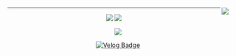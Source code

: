 <div align="center">
  
  <img align="right" src="https://github-readme-stats.vercel.app/api/top-langs/?username=soyeong125&theme=dracula&layout=compact&langs_count=10"/>
  

  ---
  
  <a href="https://github.com/soyeong125"><img src="https://hits.seeyoufarm.com/api/count/incr/badge.svg?url=https%3A%2F%2Fgithub.com%2Fseondal&count_bg=%23000000&title_bg=%23000000&icon=github.svg&icon_color=%23E7E7E7&title=GitHub&edge_flat=false)"/></a> <a href="https://solved.ac/thdud3410"><img src="http://mazassumnida.wtf/api/mini/generate_badge?boj=thud3410"/></a>

  <a href="https://velog.io/@soyeong125"><img src="https://img.shields.io/badgesoyeong.log-3DDC84?style=flat-square&logo=Velog&logoColor=white"/></a>
 <!--<a href="https://suave-lilac-075.notion.site/Dalchive-ec0bc59746804968a085c2cf46151c80"><img src="https://img.shields.io/badge/Dalchive-ffffff?style=flat-square&logo=notion&logoColor=black"/></a>-->
[![Velog Badge](https://img.shields.io/badge/Velog-01DFA5?style=flat-square&logoColor=white&link=https://velog.io/@yonii)](https://velog.io/@soyeong125)

  <br>
 
</div>
